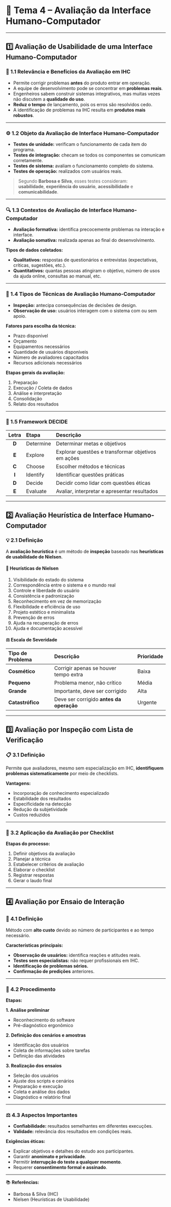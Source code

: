 # 🧠 Tema 4 – Avaliação da Interface Humano-Computador

---

## 1️⃣ Avaliação de Usabilidade de uma Interface Humano-Computador

### 🧩 1.1 Relevância e Benefícios da Avaliação em IHC
- Permite corrigir problemas **antes** do produto entrar em operação.  
- A equipe de desenvolvimento pode se concentrar em **problemas reais**.  
- Engenheiros sabem construir sistemas integrativos, mas muitas vezes não discutem a **qualidade do uso**.  
- **Reduz o tempo** de lançamento, pois os erros são resolvidos cedo.  
- A identificação de problemas na IHC resulta em **produtos mais robustos**.

---

### ⚙️ 1.2 Objeto da Avaliação de Interface Humano-Computador
- **Testes de unidade:** verificam o funcionamento de cada item do programa.  
- **Testes de integração:** checam se todos os componentes se comunicam corretamente.  
- **Testes de sistema:** avaliam o funcionamento completo do sistema.  
- **Testes de operação:** realizados com usuários reais.  

> Segundo **Barbosa e Silva**, esses testes consideram:  
> **usabilidade**, **experiência do usuário**, **acessibilidade** e **comunicabilidade**.

---

### 🔍 1.3 Contextos de Avaliação de Interface Humano-Computador
- **Avaliação formativa:** identifica precocemente problemas na interação e interface.  
- **Avaliação somativa:** realizada apenas ao final do desenvolvimento.

**Tipos de dados coletados:**
- **Qualitativos:** respostas de questionários e entrevistas (expectativas, críticas, sugestões, etc.).  
- **Quantitativos:** quantas pessoas atingiram o objetivo, número de usos da ajuda online, consultas ao manual, etc.

---

### 🧪 1.4 Tipos de Técnicas de Avaliação Humano-Computador
- **Inspeção:** antecipa consequências de decisões de design.  
- **Observação de uso:** usuários interagem com o sistema com ou sem apoio.  

**Fatores para escolha da técnica:**
- Prazo disponível  
- Orçamento  
- Equipamentos necessários  
- Quantidade de usuários disponíveis  
- Número de avaliadores capacitados  
- Recursos adicionais necessários  

**Etapas gerais da avaliação:**
1. Preparação  
2. Execução / Coleta de dados  
3. Análise e interpretação  
4. Consolidação  
5. Relato dos resultados  

---

### 🧭 1.5 Framework DECIDE
| Letra | Etapa | Descrição |
|:--:|:--|:--|
| **D** | Determine | Determinar metas e objetivos |
| **E** | Explore | Explorar questões e transformar objetivos em ações |
| **C** | Choose | Escolher métodos e técnicas |
| **I** | Identify | Identificar questões práticas |
| **D** | Decide | Decidir como lidar com questões éticas |
| **E** | Evaluate | Avaliar, interpretar e apresentar resultados |

---

## 2️⃣ Avaliação Heurística de Interface Humano-Computador

### 💡 2.1 Definição
A **avaliação heurística** é um método de **inspeção** baseado nas **heurísticas de usabilidade de Nielsen**.

#### 🔧 Heurísticas de Nielsen
1. Visibilidade do estado do sistema  
2. Correspondência entre o sistema e o mundo real  
3. Controle e liberdade do usuário  
4. Consistência e padronização  
5. Reconhecimento em vez de memorização  
6. Flexibilidade e eficiência de uso  
7. Projeto estético e minimalista  
8. Prevenção de erros  
9. Ajuda na recuperação de erros  
10. Ajuda e documentação acessível

#### ⚖️ Escala de Severidade
| Tipo de Problema | Descrição | Prioridade |
|:--|:--|:--|
| **Cosmético** | Corrigir apenas se houver tempo extra | Baixa |
| **Pequeno** | Problema menor, não crítico | Média |
| **Grande** | Importante, deve ser corrigido | Alta |
| **Catastrófico** | Deve ser corrigido **antes da operação** | Urgente |

---

## 3️⃣ Avaliação por Inspeção com Lista de Verificação

### 📋 3.1 Definição
Permite que avaliadores, mesmo sem especialização em IHC, **identifiquem problemas sistematicamente** por meio de checklists.

**Vantagens:**
- Incorporação de conhecimento especializado  
- Estabilidade dos resultados  
- Especificidade na detecção  
- Redução da subjetividade  
- Custos reduzidos  

---

### 🧾 3.2 Aplicação da Avaliação por Checklist
**Etapas do processo:**
1. Definir objetivos da avaliação  
2. Planejar a técnica  
3. Estabelecer critérios de avaliação  
4. Elaborar o checklist  
5. Registrar respostas  
6. Gerar o laudo final  

---

## 4️⃣ Avaliação por Ensaio de Interação

### 👥 4.1 Definição
Método com **alto custo** devido ao número de participantes e ao tempo necessário.

**Características principais:**
- **Observação de usuários:** identifica reações e atitudes reais.  
- **Testes sem especialistas:** não requer profissionais em IHC.  
- **Identificação de problemas sérios.**  
- **Confirmação de predições** anteriores.

---

### 🧩 4.2 Procedimento
**Etapas:**

**1. Análise preliminar**
- Reconhecimento do software  
- Pré-diagnóstico ergonômico  

**2. Definição dos cenários e amostras**
- Identificação dos usuários  
- Coleta de informações sobre tarefas  
- Definição das atividades  

**3. Realização dos ensaios**
- Seleção dos usuários  
- Ajuste dos scripts e cenários  
- Preparação e execução  
- Coleta e análise dos dados  
- Diagnóstico e relatório final  

---

### ⚖️ 4.3 Aspectos Importantes
- **Confiabilidade:** resultados semelhantes em diferentes execuções.  
- **Validade:** relevância dos resultados em condições reais.  

**Exigências éticas:**
- Explicar objetivos e detalhes do estudo aos participantes.  
- Garantir **anonimato e privacidade**.  
- Permitir **interrupção do teste a qualquer momento**.  
- Requerer **consentimento formal e assinado**.  

---

📚 **Referências:**  
- Barbosa & Silva (IHC)  
- Nielsen (Heurísticas de Usabilidade)
